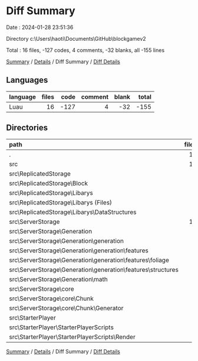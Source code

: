 # Diff Summary

Date : 2024-01-28 23:51:36

Directory c:\\Users\\haoti\\Documents\\GitHub\\blockgamev2

Total : 16 files,  -127 codes, 4 comments, -32 blanks, all -155 lines

[Summary](results.md) / [Details](details.md) / Diff Summary / [Diff Details](diff-details.md)

## Languages
| language | files | code | comment | blank | total |
| :--- | ---: | ---: | ---: | ---: | ---: |
| Luau | 16 | -127 | 4 | -32 | -155 |

## Directories
| path | files | code | comment | blank | total |
| :--- | ---: | ---: | ---: | ---: | ---: |
| . | 16 | -127 | 4 | -32 | -155 |
| src | 16 | -127 | 4 | -32 | -155 |
| src\\ReplicatedStorage | 3 | 0 | 1 | 1 | 2 |
| src\\ReplicatedStorage\\Block | 1 | 0 | 1 | 0 | 1 |
| src\\ReplicatedStorage\\Libarys | 2 | 0 | 0 | 1 | 1 |
| src\\ReplicatedStorage\\Libarys (Files) | 1 | 2 | 0 | 0 | 2 |
| src\\ReplicatedStorage\\Libarys\\DataStructures | 1 | -2 | 0 | 1 | -1 |
| src\\ServerStorage | 12 | -128 | 3 | -33 | -158 |
| src\\ServerStorage\\Generation | 3 | 27 | 0 | 1 | 28 |
| src\\ServerStorage\\Generation\\generation | 2 | 12 | 0 | 0 | 12 |
| src\\ServerStorage\\Generation\\generation\\features | 2 | 12 | 0 | 0 | 12 |
| src\\ServerStorage\\Generation\\generation\\features\\foliage | 1 | 7 | 0 | 0 | 7 |
| src\\ServerStorage\\Generation\\generation\\features\\structures | 1 | 5 | 0 | 0 | 5 |
| src\\ServerStorage\\Generation\\math | 1 | 15 | 0 | 1 | 16 |
| src\\ServerStorage\\core | 9 | -155 | 3 | -34 | -186 |
| src\\ServerStorage\\core\\Chunk | 9 | -155 | 3 | -34 | -186 |
| src\\ServerStorage\\core\\Chunk\\Generator | 9 | -155 | 3 | -34 | -186 |
| src\\StarterPlayer | 1 | 1 | 0 | 0 | 1 |
| src\\StarterPlayer\\StarterPlayerScripts | 1 | 1 | 0 | 0 | 1 |
| src\\StarterPlayer\\StarterPlayerScripts\\Render | 1 | 1 | 0 | 0 | 1 |

[Summary](results.md) / [Details](details.md) / Diff Summary / [Diff Details](diff-details.md)